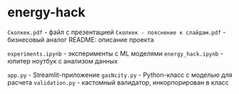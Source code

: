 # energy-hack

`Сколкек.pdf` - файл с презентацией
`Сколкек - пояснение к слайдам.pdf` - бизнесовый аналог README: описание проекта

`experiments.ipynb` - эксперименты с ML моделями 
`energy_hack.ipynb` - юпитер ноутбук с анализом данных

`app.py` - Streamlit-приложение
`gasNcity.py` - Python-класс с моделью для расчета
`validation.py` - кастомный валидатор, инкорпорирован в класс
